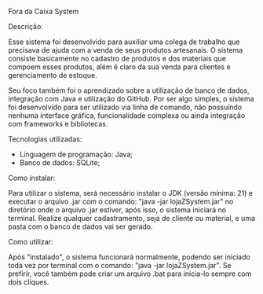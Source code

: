 Fora da Caixa System

Descrição:

Esse sistema foi desenvolvido para auxiliar uma colega de trabalho que precisava de ajuda com a venda de seus produtos artesanais. O sistema consiste basicamente no cadastro de produtos e dos materiais que compoem esses produtos, além é claro da sua
venda para clientes e gerenciamento de estoque.

Seu foco também foi o aprendizado sobre a utilização de banco de dados, integração com Java e utilização do GitHub. Por ser algo simples, o sistema foi desenvolvido para ser utilizado via linha de comando, não possuindo nenhuma interface gráfica, funcionalidade complexa ou ainda integração com frameworks e bibliotecas.

Tecnologias utilizadas:

- Linguagem de programação: Java;
- Banco de dados: SQLite;

Como instalar:

Para utilizar o sistema, será necessário instalar o JDK (versão mínima: 21) e executar o arquivo .jar com o comando: "java -jar lojaZSystem.jar" no diretório onde o arquivo .jar estiver, após isso, o sistema iniciará no terminal. Realize qualquer
cadastramento, seja de cliente ou material, e uma pasta com o banco de dados vai ser gerado.

Como utilizar:

Após "instalado", o sistema funcionará normalmente, podendo ser iniciado toda vez por terminal com o comando: "java -jar lojaZSystem.jar". Se prefirir, você também pode criar um arquivo .bat para inicia-lo sempre com dois cliques.
